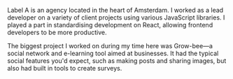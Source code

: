 Label A is an agency located in the heart of Amsterdam. I worked as a lead developer on a variety of client projects using various JavaScript libraries. I played a part in standardising development on React, allowing frontend developers to be more productive.

The biggest project I worked on during my time here was Grow-bee—a social network and e-learning tool aimed at businesses. It had the typical social features you'd expect, such as making posts and sharing images, but also had built in tools to create surveys.
